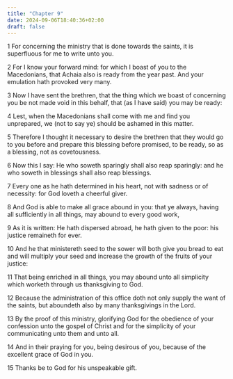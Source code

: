 ```yaml
---
title: "Chapter 9"
date: 2024-09-06T18:40:36+02:00
draft: false
---
```




1 For concerning the ministry that is done towards the saints, it is superfluous for me to write unto you.

2 For I know your forward mind: for which I boast of you to the Macedonians, that Achaia also is ready from the year past. And your emulation hath provoked very many.

3 Now I have sent the brethren, that the thing which we boast of concerning you be not made void in this behalf, that (as I have said) you may be ready:

4 Lest, when the Macedonians shall come with me and find you unprepared, we (not to say ye) should be ashamed in this matter.

5 Therefore I thought it necessary to desire the brethren that they would go to you before and prepare this blessing before promised, to be ready, so as a blessing, not as covetousness.

6 Now this I say: He who soweth sparingly shall also reap sparingly: and he who soweth in blessings shall also reap blessings.

7 Every one as he hath determined in his heart, not with sadness or of necessity: for God loveth a cheerful giver.

8 And God is able to make all grace abound in you: that ye always, having all sufficiently in all things, may abound to every good work,

9 As it is written: He hath dispersed abroad, he hath given to the poor: his justice remaineth for ever.

10 And he that ministereth seed to the sower will both give you bread to eat and will multiply your seed and increase the growth of the fruits of your justice:

11 That being enriched in all things, you may abound unto all simplicity which worketh through us thanksgiving to God.

12 Because the administration of this office doth not only supply the want of the saints, but aboundeth also by many thanksgivings in the Lord.

13 By the proof of this ministry, glorifying God for the obedience of your confession unto the gospel of Christ and for the simplicity of your communicating unto them and unto all.

14 And in their praying for you, being desirous of you, because of the excellent grace of God in you.

15 Thanks be to God for his unspeakable gift.

